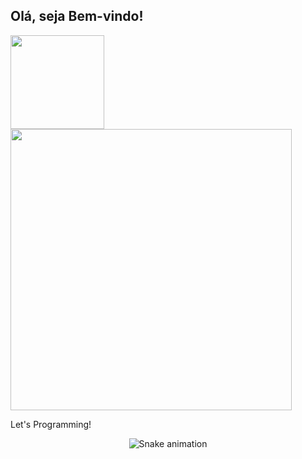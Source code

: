 ## Olá, seja Bem-vindo!

<div align="left">
  <a href="https://github.com/JonathasLopes">
  <img height="150em" src="https://github-readme-stats.vercel.app/api?username=JonathasLopes&count_private=true&include_all_commits=true&show_icons=true&theme=dracula&hide_border=false&show_owner=true"/>
  <img width="450" src="https://github-readme-stats.vercel.app/api/top-langs/?username=jonathaslopes&layout=compact&langs_count=3&theme=tokyonight"/>
  </a>
</div>

Let's Programming!

<div align="center">
  
  ![Snake animation](https://github.com/danielbped/danielbped/blob/output/github-contribution-grid-snake.svg)
  
</div>
